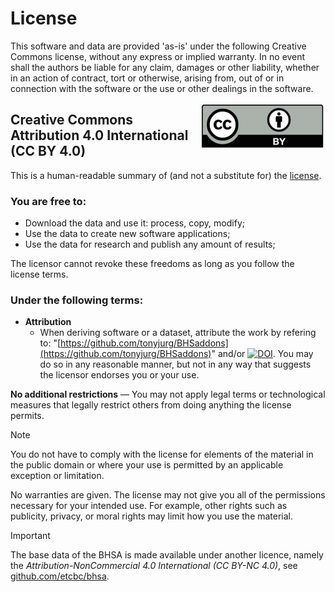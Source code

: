 # License

This software and data are provided 'as-is' under the following Creative Commons license, without any express or implied warranty. In no event shall the authors be liable for any claim, damages or other liability, whether in an action of contract, tort or otherwise, arising from, out of or in connection with the software or the use or other dealings in the software.

<img src="images/CC-BY-40.png" style="float: right;">

## Creative Commons Attribution 4.0 International (CC BY 4.0)

This is a human-readable summary of (and not a substitute for) the [license](http://creativecommons.org/licenses/by/4.0/).

### You are free to:

  * Download the data and use it: process, copy, modify;
  * Use the data to create new software applications;
  * Use the data for research and publish any amount of results;

The licensor cannot revoke these freedoms as long as you follow the license terms.

### Under the following terms:

 * **Attribution**
   * When deriving software or a dataset, attribute the work by refering to: "[https://github.com/tonyjurg/BHSaddons](https://github.com/tonyjurg/BHSaddons)" and/or [![DOI](https://zenodo.org/badge/DOI/10.5281/zenodo.14051604.svg)](https://doi.org/10.5281/zenodo.14051604). You may do so in any reasonable manner, but not in any way that suggests the licensor endorses you or your use.
      
**No additional restrictions** — You may not apply legal terms or technological measures that legally restrict others from doing anything the license permits.

> [!Note]
> You do not have to comply with the license for elements of the material in the public domain or where your use is permitted by an applicable exception or limitation.
> 
> No warranties are given. The license may not give you all of the permissions necessary for your intended use. For example, other rights such as publicity, privacy, or moral rights may limit how you use the material.

> [!IMPORTANT]
> The base data of the BHSA is made available under another licence, namely the *Attribution-NonCommercial 4.0 International (CC BY-NC 4.0)*, see [github.com/etcbc/bhsa](https://github.com/etcbc/bhsa).
